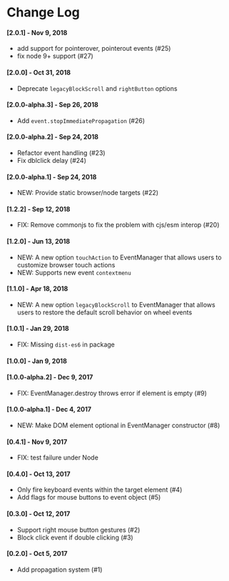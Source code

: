 # Change Log

#### [2.0.1] - Nov 9, 2018
- add support for pointerover, pointerout events (#25)
- fix node 9+ support (#27)

#### [2.0.0] - Oct 31, 2018
- Deprecate `legacyBlockScroll` and `rightButton` options

#### [2.0.0-alpha.3] - Sep 26, 2018
-  Add `event.stopImmediatePropagation` (#26)

#### [2.0.0-alpha.2] - Sep 24, 2018
- Refactor event handling (#23)
- Fix dblclick delay (#24)

#### [2.0.0-alpha.1] - Sep 24, 2018
- NEW: Provide static browser/node targets (#22)

#### [1.2.2] - Sep 12, 2018
- FIX: Remove commonjs to fix the problem with cjs/esm interop (#20)

#### [1.2.0] - Jun 13, 2018
- NEW: A new option `touchAction` to EventManager that allows users to customize browser touch actions
- NEW: Supports new event `contextmenu`

#### [1.1.0] - Apr 18, 2018
- NEW: A new option `legacyBlockScroll` to EventManager that allows users to restore the default scroll behavior on wheel events

#### [1.0.1] - Jan 29, 2018
- FIX: Missing `dist-es6` in package

#### [1.0.0] - Jan 9, 2018

#### [1.0.0-alpha.2] - Dec 9, 2017
- FIX: EventManager.destroy throws error if element is empty (#9)

#### [1.0.0-alpha.1] - Dec 4, 2017
- NEW: Make DOM element optional in EventManager constructor  (#8)

#### [0.4.1] - Nov 9, 2017
- FIX: test failure under Node

#### [0.4.0] - Oct 13, 2017
- Only fire keyboard events within the target element (#4)
- Add flags for mouse buttons to event object (#5)

#### [0.3.0] - Oct 12, 2017
- Support right mouse button gestures (#2)
- Block click event if double clicking (#3)

#### [0.2.0] - Oct 5, 2017
- Add propagation system (#1)
